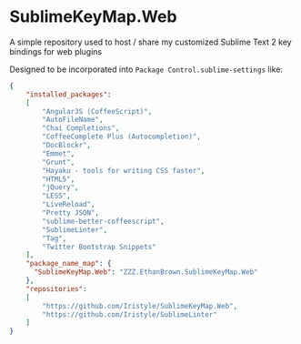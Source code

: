 SublimeKeyMap.Web
=================

A simple repository used to host / share my customized Sublime Text 2 key bindings for web plugins

Designed to be incorporated into `Package Control.sublime-settings` like:

```json
{
    "installed_packages":
    [
        "AngularJS (CoffeeScript)",
        "AutoFileName",
        "Chai Completions",
        "CoffeeComplete Plus (Autocompletion)",
        "DocBlockr",
        "Emmet",
        "Grunt",
        "Hayaku - tools for writing CSS faster",
        "HTML5",
        "jQuery",
        "LESS",
        "LiveReload",
        "Pretty JSON",
        "sublime-better-coffeescript",
        "SublimeLinter",
        "Tag",
        "Twitter Bootstrap Snippets"
    ],
    "package_name_map": {
      "SublimeKeyMap.Web": "ZZZ.EthanBrown.SublimeKeyMap.Web"
    },
    "repositories":
    [
        "https://github.com/Iristyle/SublimeKeyMap.Web",
        "https://github.com/Iristyle/SublimeLinter"
    ]
}
```

